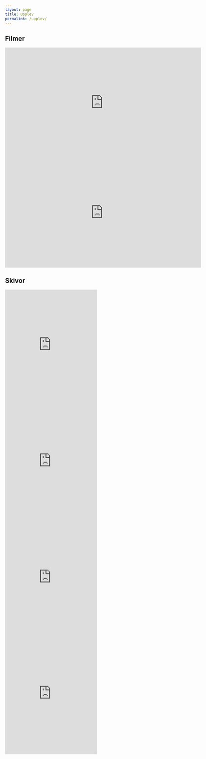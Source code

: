 ```yaml
---
layout: page
title: Upplev
permalink: /upplev/
---
```


## Filmer
<iframe width="640" height="360" src="https://www.youtube.com/embed/vAHQJ6LaH4g?rel=0" frameborder="0" allowfullscreen></iframe>

<iframe width="640" height="360" src="https://www.youtube.com/embed/_CHi5eMj6GA?rel=0" frameborder="0" allowfullscreen></iframe>

## Skivor
<iframe src="https://embed.spotify.com/?uri=spotify%3Aalbum%3A2cliCv0rUUVt1rhi4UrtTS" width="300" height="380" frameborder="0" allowtransparency="true"></iframe>

<iframe src="https://embed.spotify.com/?uri=spotify%3Aalbum%3A0aRBtfXzMWWS1mZE8bs9Km" width="300" height="380" frameborder="0" allowtransparency="true"></iframe>

<iframe src="https://embed.spotify.com/?uri=spotify%3Aalbum%3A6Ykq3TDDqcAnQcLay5Ru5Q" width="300" height="380" frameborder="0" allowtransparency="true"></iframe>

<iframe src="https://embed.spotify.com/?uri=spotify%3Aalbum%3A3e2bvzGUVKRqecxGsddIbf" width="300" height="380" frameborder="0" allowtransparency="true"></iframe>
